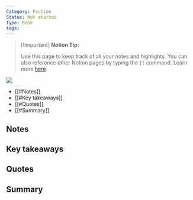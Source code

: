 ```yaml
---
Category: Fiction
Status: Not started
Type: Book
tags: 
---
```

> [!important] **Notion Tip:**
> 
> Use this page to keep track of all your notes and highlights. You can also reference other Notion pages by typing the `[[` command. Learn more [here](https://www.notion.so/help/create-links-and-backlinks).

  

[![](https://www.notion.so)](https://www.notion.so)

- [[#Notes]]
- [[#Key takeaways]]
- [[#Quotes]]
- [[#Summary]]

## Notes

## Key takeaways

## Quotes

## Summary